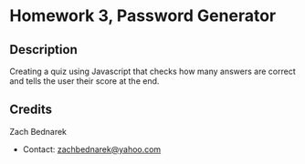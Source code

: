 # Homework 3, Password Generator

## Description

Creating a quiz using Javascript that checks how many answers are correct and tells the user their score at the end.

## Credits

Zach Bednarek

* Contact: zachbednarek@yahoo.com

